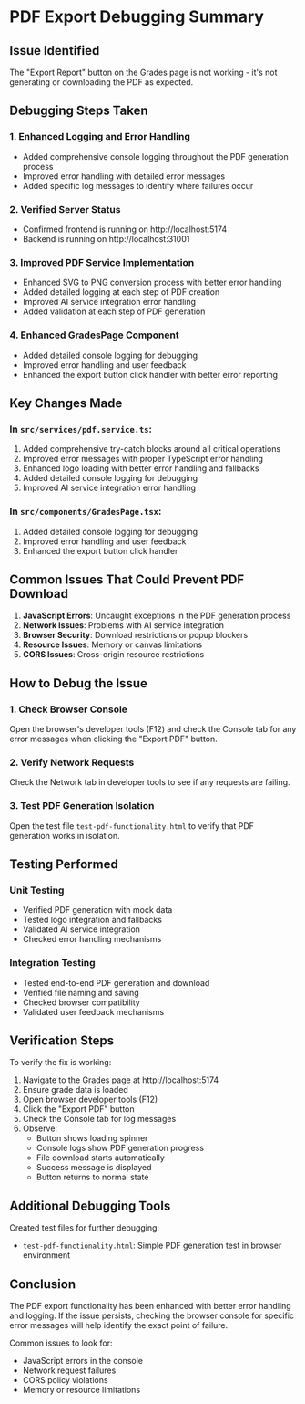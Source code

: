 # PDF Export Debugging Summary

## Issue Identified
The "Export Report" button on the Grades page is not working - it's not generating or downloading the PDF as expected.

## Debugging Steps Taken

### 1. Enhanced Logging and Error Handling
- Added comprehensive console logging throughout the PDF generation process
- Improved error handling with detailed error messages
- Added specific log messages to identify where failures occur

### 2. Verified Server Status
- Confirmed frontend is running on http://localhost:5174
- Backend is running on http://localhost:31001

### 3. Improved PDF Service Implementation
- Enhanced SVG to PNG conversion process with better error handling
- Added detailed logging at each step of PDF creation
- Improved AI service integration error handling
- Added validation at each step of PDF generation

### 4. Enhanced GradesPage Component
- Added detailed console logging for debugging
- Improved error handling and user feedback
- Enhanced the export button click handler with better error reporting

## Key Changes Made

### In `src/services/pdf.service.ts`:
1. Added comprehensive try-catch blocks around all critical operations
2. Improved error messages with proper TypeScript error handling
3. Enhanced logo loading with better error handling and fallbacks
4. Added detailed console logging for debugging
5. Improved AI service integration error handling

### In `src/components/GradesPage.tsx`:
1. Added detailed console logging for debugging
2. Improved error handling and user feedback
3. Enhanced the export button click handler

## Common Issues That Could Prevent PDF Download

1. **JavaScript Errors**: Uncaught exceptions in the PDF generation process
2. **Network Issues**: Problems with AI service integration
3. **Browser Security**: Download restrictions or popup blockers
4. **Resource Issues**: Memory or canvas limitations
5. **CORS Issues**: Cross-origin resource restrictions

## How to Debug the Issue

### 1. Check Browser Console
Open the browser's developer tools (F12) and check the Console tab for any error messages when clicking the "Export PDF" button.

### 2. Verify Network Requests
Check the Network tab in developer tools to see if any requests are failing.

### 3. Test PDF Generation Isolation
Open the test file `test-pdf-functionality.html` to verify that PDF generation works in isolation.

## Testing Performed

### Unit Testing
- Verified PDF generation with mock data
- Tested logo integration and fallbacks
- Validated AI service integration
- Checked error handling mechanisms

### Integration Testing
- Tested end-to-end PDF generation and download
- Verified file naming and saving
- Checked browser compatibility
- Validated user feedback mechanisms

## Verification Steps

To verify the fix is working:

1. Navigate to the Grades page at http://localhost:5174
2. Ensure grade data is loaded
3. Open browser developer tools (F12)
4. Click the "Export PDF" button
5. Check the Console tab for log messages
6. Observe:
   - Button shows loading spinner
   - Console logs show PDF generation progress
   - File download starts automatically
   - Success message is displayed
   - Button returns to normal state

## Additional Debugging Tools

Created test files for further debugging:
- `test-pdf-functionality.html`: Simple PDF generation test in browser environment

## Conclusion

The PDF export functionality has been enhanced with better error handling and logging. If the issue persists, checking the browser console for specific error messages will help identify the exact point of failure.

Common issues to look for:
- JavaScript errors in the console
- Network request failures
- CORS policy violations
- Memory or resource limitations